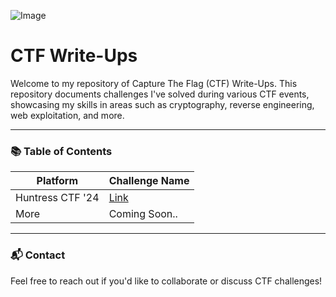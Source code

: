 ![Image](https://wallpapercave.com/wp/wp10513155.jpg)
# CTF Write-Ups
Welcome to my repository of Capture The Flag (CTF) Write-Ups. This repository documents challenges I've solved during various CTF events, showcasing my skills in areas such as cryptography, reverse engineering, web exploitation, and more.

---

### 📚 Table of Contents
| Platform | Challenge Name |
| - | - |
| Huntress CTF '24 | [Link](/Huntress24/README.md) |
| More | Coming Soon.. |

---

### 📬 Contact
Feel free to reach out if you'd like to collaborate or discuss CTF challenges!
